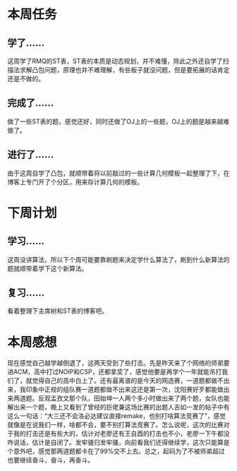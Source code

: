 # 本周任务 #

## 学了…… ##

这周学了RMQ的ST表，ST表的本质是动态规划，并不难懂，除此之外还自学了扫描法求解凸包问题，原理也并不难理解，有些板子就没问题，但是要拓展的话肯定还是不做的。

## 完成了…… ##

做了一些ST表的题，感觉还好，同时还做了OJ上的一些题，OJ上的题是越来越难做了。

## 进行了…… ##

由于这周自学了凸包，就顺带着将以前敲过的一些计算几何模板一起整理了下，在博客上专门开了个分区，用来存计算几何的模板。

# 下周计划 #

## 学习…… ##

这周没讲算法，所以下个周可能要靠刷题来决定学什么算法了，刷到什么新算法的题就顺带着学下这个新算法。

## 复习…… ##

看着整理下主席树和ST表的博客吧。

# 本周感想 #

现在感觉自己越学越倒退了，这两天受到了些打击。先是昨天来了个网络的师弟要进ACM，高中打过NOIP和CSP，还都拿奖了，感觉他要是再学个一年就能吊打我们了，就觉得自己的高中白上了。还有最离谱的是今天的网选赛，一道题都做不出来，我印象中正规的组队赛一道题都做不出来这还是第一次，沈阳赛好歹都能做出来两道题。反观孟孜文那个队，田始坤一人两个多小时做出来了两个题，女队也能解出来一个题，晚上又看到了曾经的巨佬兼这场比赛的出题人吉如一发的帖子中有这么一句话：“大三还不会洛必达建议直接remake，也别打啥算法竞赛了”，感觉就像是在说我们一样，啥都不会，要不别打算法竞赛了。怎么说呢，这次的比赛对于我的打击还是有些大的，估计对老廖还有王自酉的打击也不小，老廖一下午都没咋说话，估计是自闭了。发牢骚归发牢骚，向前看我们还得继续学，这次只能算是个意外吧，感觉那两道题都卡在了99%交不上去。总之，起码为了不被师弟超过也要继续奋斗，奋斗，再奋斗。

